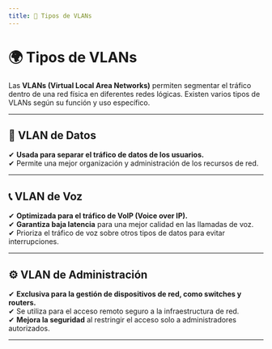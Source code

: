 ```yaml
---
title: 📌 Tipos de VLANs
---
```


# 🌍 Tipos de VLANs

Las **VLANs (Virtual Local Area Networks)** permiten segmentar el tráfico dentro de una red física en diferentes redes lógicas. Existen varios tipos de VLANs según su función y uso específico.

---


## 📌 VLAN de Datos

✔ **Usada para separar el tráfico de datos de los usuarios.**  
✔ Permite una mejor organización y administración de los recursos de red.  

---


## 📞 VLAN de Voz

✔ **Optimizada para el tráfico de VoIP (Voice over IP).**  
✔ **Garantiza baja latencia** para una mejor calidad en las llamadas de voz.  
✔ Prioriza el tráfico de voz sobre otros tipos de datos para evitar interrupciones.  

---


## ⚙️ VLAN de Administración

✔ **Exclusiva para la gestión de dispositivos de red, como switches y routers.**  
✔ Se utiliza para el acceso remoto seguro a la infraestructura de red.  
✔ **Mejora la seguridad** al restringir el acceso solo a administradores autorizados.  

---
